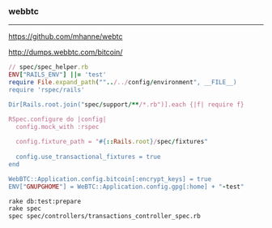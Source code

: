 ### webbtc
---
https://github.com/mhanne/webtc

http://dumps.webbtc.com/bitcoin/


```rb
// spec/spec_helper.rb
ENV["RAILS_ENV"] ||= 'test'
require File.expand_path(""../../config/environment", __FILE__)
require 'rspec/rails'

Dir[Rails.root.join("spec/support/**/*.rb")].each {|f| require f}

RSpec.configure do |config|
  config.mock_with :rspec
  
  config.fixture_path = "#{::Rails.root}/spec/fixtures"
  
  config.use_transactional_fixtures = true
end

WebBTC::Application.config.bitcoin[:encrypt_keys] = true
ENV["GNUPGHOME"] = WeBTC::Application.config.gpg[:home] + "-test"

```

```sh
rake db:test:prepare
rake spec
spec spec/controllers/transactions_controller_spec.rb
```

```
```


